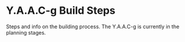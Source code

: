 <!-- ======================================== yaacg-build.md Start ======================================== -->


<!-- ------------------------------ Intro Start ------------------------------ -->

# Y.A.A.C-g Build Steps

Steps and info on the building process.  The Y.A.A.C-g is currently in the planning stages.

<!-- ------------------------------ Intro End ------------------------------ -->


<!-- ------------------------------ Overview Start ------------------------------ -->

<!-- ------------------------------ Overview End ------------------------------ -->


<!-- ------------------------------ Section Start ------------------------------ -->

<!-- ------------------------------ Section End ------------------------------ -->


<!-- ------------------------------ Outro Start ------------------------------ -->

<!-- ------------------------------ Outro End ------------------------------ -->


<!-- ======================================== yaacgbuild.md End ======================================== -->
